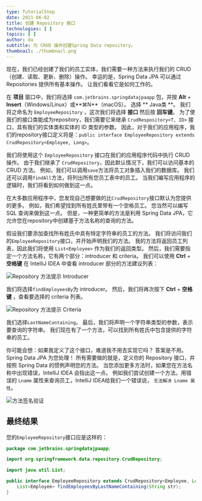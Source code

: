 ```yaml
---
type: TutorialStep
date: 2021-06-02
title: 创建 Repository 接口
technologies: [ ]
topics: [ ]
author: da
subtitle: 为 CRUD 操作创建Spring Data repository。
thumbnail: ./thumbnail.png
---
```


现在，我们已经创建了我们的员工实体，我们需要一种方法来执行我们的 CRUD（创建、读取、更新、删除）操作。 幸运的是，Spring Data JPA 可以通过 Repositories 提供所有基本操作。 让我们看看它是如何工作的。

在 **项目** 窗口中，我们将选择 ` com.jetbrains.springdatajpaapp ` 包，并按 **Alt** + **Insert**（Windows/Linux）或**⌘N**（macOS）。 选择 ** Java类 **。 我们将之命名为 ` EmployeeRepository ` ，这次我们将选择 **接口** 然后按 **回车键**。 为了使我们的接口类能成为repository，我们需要它来继承 `CrudRespository<T, ID>` 接口，具有我们的实体类和实体的 ID 类型的参数。 因此，对于我们的应用程序，我们的repository接口定义将是：`public interface EmployeeRepository extends CrudRepository<Employee, Long>`。

我们将使用这个 ` EmployeeRepository ` 接口在我们的应用程序代码中执行 CRUD 操作。 由于我们继承了 ` CrudRepository `，因此默认情况下，我们可以访问基本的 CRUD 方法。 例如，我们可以调用` save `方法将员工对象插入我们的数据库。 我们还可以调用` findAll `方法，将列出所有您员工表中的员工。 当我们编写应用程序的逻辑时，我们将看到如何做到这一点。

在大多数应用程序中，您发现自己想要做的比` CrudRepository `接口默认为您提供的更多。  例如，我们希望找到所有姓氏里带有一个空格员工。 您当然可以编写 SQL 查询来做到这一点。 但是，一种更简单的方法是利用 Spring Data JPA，它允许您在repository中创建基于方法名称的查询的方法。

假设我们要添加查找所有姓氏中具有特定字符串的员工的方法。 我们将访问我们的` EmployeeRepository `接口，并开始声明我们的方法。 我的方法将返回员工列表，因此我们将使用 `List<Employee>` 作为我们的返回类型。 然后，我们需要指定一个方法名称，它有两个部分：introducer 和 criteria。 我们可以使用 **Ctrl** + **空格键** 在 IntelliJ IDEA 中查看 introducer 部分的方法建议列表：

![Repository 方法提示 Introducer](./RepositoryMethodSuggestion.png)

我们将选择` findEmployeesBy `为 introducer。 然后，我们将再次按下 **Ctrl** + **空格键** ，查看要选择的 criteria 列表。

![Repository 方法提示 Criteria](./RepositoryMethodSuggestion-Criteria.png)

我们选择` LastNameContaining `。 最后，我们将声明一个字符串类型的参数，表示要查询的字符串。 我们现在有了一个方法，可以找到所有姓氏中包含提供的字符串的员工。

你可能会想：如果我定义了这个接口，难道我不用去实现它吗？ 答案是不用。 Spring Data JPA 为您处理！ 所有需要做的就是，定义你的 Repository 接口，并按照 Spring Data 的惯例声明您的方法。 当您添加更多方法时，如果您在方法名称中出现错误，IntelliJ IDEA 会指出这一点。 例如我们尝试创建一个方法，用错误的 `Lname` 属性来查询员工，IntelliJ IDEA给我们一个错误说， `无法解决 Lname 属性`。

![方法签名验证](./MethodSignatureValidation.png)

## 最终结果

您的` EmployeeRepository `接口应是这样的：
```java
package com.jetbrains.springdatajpaapp;

import org.springframework.data.repository.CrudRepository;

import java.util.List;

public interface EmployeeRepository extends CrudRepository<Employee, Long> {
    List<Employee> findEmployeesByLastNameContaining(String str);
}
```

